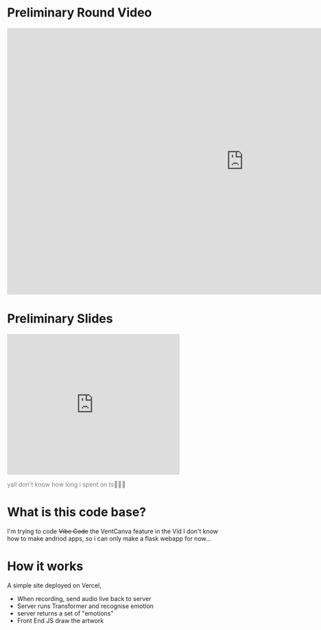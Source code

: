 # Preliminary Round Video
<iframe width="1102" height="620" src="https://www.youtube.com/embed/Fav5CBbWrhE" title="{Final Ver.} CycHope, THE solution for caregivers | By V-ACe | NUS HumanITy Challenge 2025" frameborder="0" allow="accelerometer; autoplay; clipboard-write; encrypted-media; gyroscope; picture-in-picture; web-share" referrerpolicy="strict-origin-when-cross-origin" allowfullscreen></iframe>

# Preliminary Slides
<iframe src="https://1drv.ms/p/c/891da508c8864d20/IQSXlg13F_0zRLJmbrDL0VptAdwqI3-IZ9sUKbV8YUftpZ0" width="402" height="327" frameborder="0" scrolling="no"></iframe>

<span style="color: grey"> yall don't know how long i spent on ts🙏🙏🙏</span>

# What is this code base?
I'm trying to code <s>Vibe Code</s> the VentCanva feature in the Vid
I don't know how to make andriod apps, so i can only make a flask webapp for now...

# How it works
A simple site deployed on Vercel,
- When recording, send audio live back to server
- Server runs Transformer and recognise emotion
- server returns a set of "emotions"
- Front End JS draw the artwork

